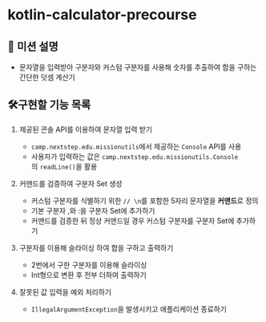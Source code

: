 # kotlin-calculator-precourse

## 🚀 미션 설명
- 문자열을 입력받아 구분자와 커스텀 구분자를 사용해 숫자를 추출하여 합을 구하는 간단한 덧셈 계산기

## 🛠️구현할 기능 목록

1. 제공된 콘솔 API를 이용하여 문자열 입력 받기
    - `camp.nextstep.edu.missionutils`에서 제공하는 `Console` API를 사용
    - 사용자가 입력하는 값은 `camp.nextstep.edu.missionutils.Console`의 `readLine()`을 활용

2. 커맨드를 검증하여 구분자 Set 생성
    - 커스텀 구분자를 식별하기 위한 `// \n`를 포함한 5자리 문자열을 **커맨드**로 정의
    - 기본 구분자 ,와 :을 구분자 Set에 추가하기
    - 커맨드를 검증한 뒤 정상 커맨드일 경우 커스텀 구분자를 구분자 Set에 추가하기

4. 구분자를 이용해 슬라이싱 하여 합을 구하고 출력하기
    - 2번에서 구한 구분자를 이용해 슬라이싱
    - Int형으로 변환 후 전부 더하여 출력하기

5. 잘못된 값 입력을 예외 처리하기
    - `IllegalArgumentException`을 발생시키고 애플리케이션 종료하기